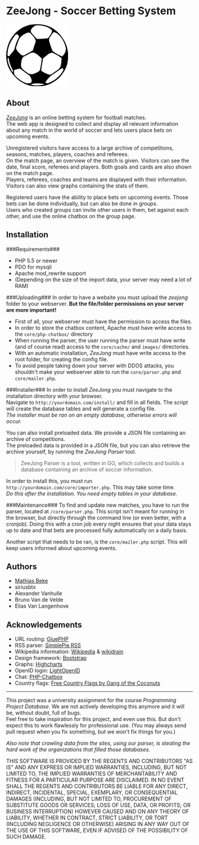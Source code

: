 ZeeJong - Soccer Betting System
===============================

![ZeeJong Logo](img/logo.png)

About
-----

[*ZeeJong*](http://zeejong.eu) is an online betting system for football matches.  
The web app is designed to collect and display all relevant information about any match in the world of soccer
and lets users place bets on upcoming events.

Unregistered visitors have access to a large archive of competitions, seasons, matches, players, coaches and referees.  
On the match page, an overview of the match is given. Visitors can see the date, final score, referees and players. Both goals and cards are also shown on the match page.  
Players, referees, coaches and teams are displayed with their information. Visitors can also view graphs containing the stats of them.

Registered users have the ability to place bets on upcoming events. Those bets can be done individually, but can also be done in groups.  
Users who created groups can invite other users in them, bet against each other, and use the online chatbox on the group page.


Installation
------------

###Requirements###

- PHP 5.5 or newer
- PDO for mysqli
- Apache mod_rewrite support
- (Depending on the size of the import data, your server may need a lot of RAM)

###Uploading###
In order to have a website you must upload the *zeejong* folder to your webserver. **But the file/folder permissions on your server are more important!**

* First of all, your webserver must have the permission to access the files.
* In order to store the chatbox content, Apache must have write access to the `core/php-chatbox/` directory
* When running the parser, the user running the parser must have write (and of course read) access to the `core/cache/` and `images/` directories.
* With an automatic installation, *ZeeJong* must have write access to the root folder, for creating the config file.
* To avoid people taking down your server with DDOS attacks, you shouldn't make your webserver able to run the `core/parser.php` and `core/mailer.php`.

###Installer###
In order to install *ZeeJong* you must navigate to the installation
directory with your browser.  
Navigate to `http://yourdomain.com/install/` and fill in all fields. The script
will create the database tables and will generate a config file.  
*The installer must be ran on an empty database, otherwise errors will occur.*

You can also install preloaded data. We provide a JSON file containing an archive of competitions.  
The preloaded data is provided in a JSON file, but you can also retrieve the archive yourself, by running the *ZeeJong Parser* tool.

> ZeeJong Parser is a tool, written in GO, which collects and builds a database containing an archive of soccer information.

In order to install this, you must run `http://yourdomain.com/core/importer.php`. This may take some time.  
*Do this after the installation. You need empty tables in your database.*


###Maintenance###
To find and update new matches, you have to run the parser, located at `/core/parser.php`. This script isn't meant for running in the browser, but directly through the command line (or even better, with a cronjob).
Doing this with a cron job every night ensures that your data stays up to date and that bets are processed fully automatically on a daily basis.

Another script that needs to be ran, is the `core/mailer.php` script.  This will keep users informed about upcoming events.


Authors
-------

- [Mathias Beke](http://denbeke.be)
- siriusbtx
- Alexander Vanhulle
- Bruno Van de Velde
- Elias Van Langenhove


Acknowledgements
----------------

- URL routing: [GluePHP](http://gluephp.com)
- RSS parser: [SimplePie RSS](http://simplepie.org)
- Wikipedia information: [Wikipedia](http://wikipedia.org) & [wikidrain](https://github.com/abreksa4/wikidrain)
- Design framework: [Bootstrap](http://getbootstrap.com)
- Graphs: [Highcharts](http://www.highcharts.com)
- OpenID login: [LightOpenID](https://code.google.com/p/lightopenid/)
- Chat: [PHP-Chatbox](https://github.com/MarcinMM/PHP-Chatbox)
- Country flags: [Free Country Flags by Gang of the Coconuts](http://www.free-country-flags.com)


-----------------------------

This project was a university assignment for the course *Programming Project Database*.
We are not actively developing this anymore and it will be, without doubt, full of bugs.  
Feel free to take inspiration for this project, and even use this. But don't expect this to work flawlessly for professional use. (You may always send pull request when you fix something, but we won't fix things for you.)

*Also note that crawling data from the sites, using our parser, is stealing the hard work of the organizations that filled those databases.*

THIS SOFTWARE IS PROVIDED BY THE REGENTS AND CONTRIBUTORS "AS IS" AND ANY
EXPRESS OR IMPLIED WARRANTIES, INCLUDING, BUT NOT LIMITED TO, THE IMPLIED
WARRANTIES OF MERCHANTABILITY AND FITNESS FOR A PARTICULAR PURPOSE ARE
DISCLAIMED. IN NO EVENT SHALL THE REGENTS AND CONTRIBUTORS BE LIABLE FOR ANY
DIRECT, INDIRECT, INCIDENTAL, SPECIAL, EXEMPLARY, OR CONSEQUENTIAL DAMAGES
(INCLUDING, BUT NOT LIMITED TO, PROCUREMENT OF SUBSTITUTE GOODS OR SERVICES;
LOSS OF USE, DATA, OR PROFITS; OR BUSINESS INTERRUPTION) HOWEVER CAUSED AND
ON ANY THEORY OF LIABILITY, WHETHER IN CONTRACT, STRICT LIABILITY, OR TORT
(INCLUDING NEGLIGENCE OR OTHERWISE) ARISING IN ANY WAY OUT OF THE USE OF THIS
SOFTWARE, EVEN IF ADVISED OF THE POSSIBILITY OF SUCH DAMAGE.
